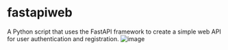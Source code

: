 # fastapiweb
A Python script that uses the FastAPI framework to create a simple web API for user authentication and registration.
![image](https://github.com/aryanaryachoudhary/fastapiweb/assets/28597253/7e22d071-9130-4d21-9b6f-5b3c49ce5175)


